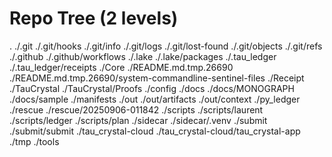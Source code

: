 # Repo Tree (2 levels)

.
./.git
./.git/hooks
./.git/info
./.git/logs
./.git/lost-found
./.git/objects
./.git/refs
./.github
./.github/workflows
./.lake
./.lake/packages
./.tau_ledger
./.tau_ledger/receipts
./Core
./README.md.tmp.26690
./README.md.tmp.26690/system-commandline-sentinel-files
./Receipt
./TauCrystal
./TauCrystal/Proofs
./config
./docs
./docs/MONOGRAPH
./docs/sample
./manifests
./out
./out/artifacts
./out/context
./py_ledger
./rescue
./rescue/20250906-011842
./scripts
./scripts/laurent
./scripts/ledger
./scripts/plan
./sidecar
./sidecar/.venv
./submit
./submit/submit
./tau_crystal-cloud
./tau_crystal-cloud/tau_crystal-app
./tmp
./tools
